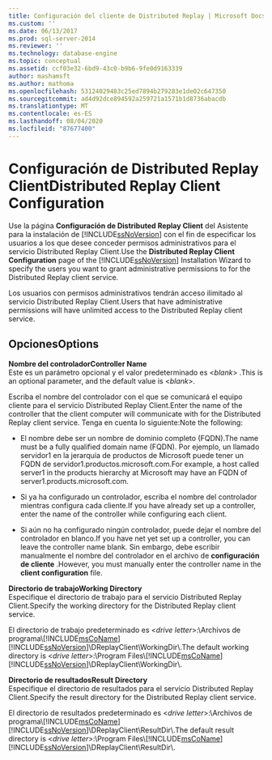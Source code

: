 ```yaml
---
title: Configuración del cliente de Distributed Replay | Microsoft Docs
ms.custom: ''
ms.date: 06/13/2017
ms.prod: sql-server-2014
ms.reviewer: ''
ms.technology: database-engine
ms.topic: conceptual
ms.assetid: ccf03e32-6bd9-43c0-b9b6-9fe0d9163339
author: mashamsft
ms.author: mathoma
ms.openlocfilehash: 53124029483c25ed7894b279283e1de02c647350
ms.sourcegitcommit: ad4d92dce894592a259721a1571b1d8736abacdb
ms.translationtype: MT
ms.contentlocale: es-ES
ms.lasthandoff: 08/04/2020
ms.locfileid: "87677400"
---
```

# <a name="distributed-replay-client-configuration"></a><span data-ttu-id="90520-102">Configuración de Distributed Replay Client</span><span class="sxs-lookup"><span data-stu-id="90520-102">Distributed Replay Client Configuration</span></span>
  <span data-ttu-id="90520-103">Use la página **Configuración de Distributed Replay Client** del Asistente para la instalación de [!INCLUDE[ssNoVersion](../../includes/ssnoversion-md.md)] con el fin de especificar los usuarios a los que desee conceder permisos administrativos para el servicio Distributed Replay Client.</span><span class="sxs-lookup"><span data-stu-id="90520-103">Use the **Distributed Replay Client Configuration** page of the [!INCLUDE[ssNoVersion](../../includes/ssnoversion-md.md)] Installation Wizard to specify the users you want to grant administrative permissions to for the Distributed Replay client service.</span></span>  
  
 <span data-ttu-id="90520-104">Los usuarios con permisos administrativos tendrán acceso ilimitado al servicio Distributed Replay Client.</span><span class="sxs-lookup"><span data-stu-id="90520-104">Users that have administrative permissions will have unlimited access to the Distributed Replay client service.</span></span>  
  
## <a name="options"></a><span data-ttu-id="90520-105">Opciones</span><span class="sxs-lookup"><span data-stu-id="90520-105">Options</span></span>  
 <span data-ttu-id="90520-106">**Nombre del controlador**</span><span class="sxs-lookup"><span data-stu-id="90520-106">**Controller Name**</span></span>  
 <span data-ttu-id="90520-107">Este es un parámetro opcional y el valor predeterminado es \<*blank*> .</span><span class="sxs-lookup"><span data-stu-id="90520-107">This is an optional parameter, and the default value is \<*blank*>.</span></span>  
  
 <span data-ttu-id="90520-108">Escriba el nombre del controlador con el que se comunicará el equipo cliente para el servicio Distributed Replay Client.</span><span class="sxs-lookup"><span data-stu-id="90520-108">Enter the name of the controller that the client computer will communicate with for the Distributed Replay client service.</span></span> <span data-ttu-id="90520-109">Tenga en cuenta lo siguiente:</span><span class="sxs-lookup"><span data-stu-id="90520-109">Note the following:</span></span>  
  
-   <span data-ttu-id="90520-110">El nombre debe ser un nombre de dominio completo (FQDN).</span><span class="sxs-lookup"><span data-stu-id="90520-110">The name must be a fully qualified domain name (FQDN).</span></span> <span data-ttu-id="90520-111">Por ejemplo, un llamado servidor1 en la jerarquía de productos de Microsoft puede tener un FQDN de servidor1.productos.microsoft.com.</span><span class="sxs-lookup"><span data-stu-id="90520-111">For example, a host called server1 in the products hierarchy at Microsoft may have an FQDN of server1.products.microsoft.com.</span></span>  
  
-   <span data-ttu-id="90520-112">Si ya ha configurado un controlador, escriba el nombre del controlador mientras configura cada cliente.</span><span class="sxs-lookup"><span data-stu-id="90520-112">If you have already set up a controller, enter the name of the controller while configuring each client.</span></span>  
  
-   <span data-ttu-id="90520-113">Si aún no ha configurado ningún controlador, puede dejar el nombre del controlador en blanco.</span><span class="sxs-lookup"><span data-stu-id="90520-113">If you have net yet set up a controller, you can leave the controller name blank.</span></span> <span data-ttu-id="90520-114">Sin embargo, debe escribir manualmente el nombre del controlador en el archivo de **configuración de cliente** .</span><span class="sxs-lookup"><span data-stu-id="90520-114">However, you must manually enter the controller name in the **client configuration** file.</span></span>  
  
 <span data-ttu-id="90520-115">**Directorio de trabajo**</span><span class="sxs-lookup"><span data-stu-id="90520-115">**Working Directory**</span></span>  
 <span data-ttu-id="90520-116">Especifique el directorio de trabajo para el servicio Distributed Replay Client.</span><span class="sxs-lookup"><span data-stu-id="90520-116">Specify the working directory for the Distributed Replay client service.</span></span>  
  
 <span data-ttu-id="90520-117">El directorio de trabajo predeterminado es \<*drive letter*>:\Archivos de programa\\[!INCLUDE[msCoName](../../includes/msconame-md.md)][!INCLUDE[ssNoVersion](../../includes/ssnoversion-md.md)]\DReplayClient\WorkingDir\\.</span><span class="sxs-lookup"><span data-stu-id="90520-117">The default working directory is \<*drive letter*>:\Program Files\\[!INCLUDE[msCoName](../../includes/msconame-md.md)][!INCLUDE[ssNoVersion](../../includes/ssnoversion-md.md)]\DReplayClient\WorkingDir\\.</span></span>  
  
 <span data-ttu-id="90520-118">**Directorio de resultados**</span><span class="sxs-lookup"><span data-stu-id="90520-118">**Result Directory**</span></span>  
 <span data-ttu-id="90520-119">Especifique el directorio de resultados para el servicio Distributed Replay Client.</span><span class="sxs-lookup"><span data-stu-id="90520-119">Specify the result directory for the Distributed Replay client service.</span></span>  
  
 <span data-ttu-id="90520-120">El directorio de resultados predeterminado es \<*drive letter*>:\Archivos de programa\\[!INCLUDE[msCoName](../../includes/msconame-md.md)][!INCLUDE[ssNoVersion](../../includes/ssnoversion-md.md)]\DReplayClient\ResultDir\\.</span><span class="sxs-lookup"><span data-stu-id="90520-120">The default result directory is \<*drive letter*>:\Program Files\\[!INCLUDE[msCoName](../../includes/msconame-md.md)][!INCLUDE[ssNoVersion](../../includes/ssnoversion-md.md)]\DReplayClient\ResultDir\\.</span></span>  
  
  
